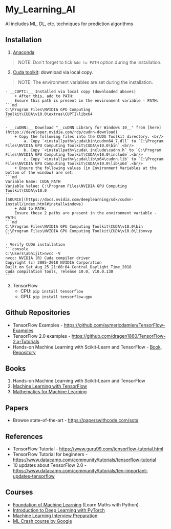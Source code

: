 # My_Learning_AI
AI includes ML, DL, etc. techniques for prediction algorithms

## Installation
1. [Anaconda](https://www.anaconda.com/distribution/#download-section)
> NOTE: Don't forget to tick `Add to PATH` option during the installation.
2. [Cuda toolkit](https://developer.nvidia.com/cuda-10.0-download-archive?target_os=Windows&target_arch=x86_64&target_version=10&target_type=exelocal): download via local copy. 
> NOTE: The environment variables are set during the installation.

	- __CUPTI:__ Installed via local copy (downloaded aboves)
		+ After this, add to PATH:
		Ensure this path is present in the environment variable - PATH:
	```md
	C:\Program Files\NVIDIA GPU Computing Toolkit\CUDA\v10.0\extras\CUPTI\libx64
	```

	- __cuDNN:__ Download "__cuDNN Library for Windows 10__" from [here](https://developer.nvidia.com/rdp/cudnn-download)
		+ Copy the following files into the CUDA Toolkit directory. <br/>
			a. Copy `<installpath>\cuda\bin\cudnn64_7.dll` to `C:\Program Files\NVIDIA GPU Computing Toolkit\CUDA\v10.0\bin`.<br/>
			b. Copy `<installpath>\cuda\ include\cudnn.h` to `C:\Program Files\NVIDIA GPU Computing Toolkit\CUDA\v10.0\include`.<br/>
			c. Copy `<installpath>\cuda\lib\x64\cudnn.lib` to `C:\Program Files\NVIDIA GPU Computing Toolkit\CUDA\v10.0\lib\x64`.<br/>
		+ Ensure the following values (in Environment Variables at the bottom of the window) are set:
	```md
	Variable Name: CUDA_PATH 
	Variable Value: C:\Program Files\NVIDIA GPU Computing Toolkit\CUDA\v10.0		
	```
	[SOURCE](https://docs.nvidia.com/deeplearning/sdk/cudnn-install/index.html#installwindows)
		+ Add to PATH:
		Ensure these 2 paths are present in the environment variable - PATH:
	```md
	C:\Program Files\NVIDIA GPU Computing Toolkit\CUDA\v10.0\bin
	C:\Program Files\NVIDIA GPU Computing Toolkit\CUDA\v10.0\libnvvp
	```

	- Verify CUDA installation
	```console
	C:\Users\abhijit>nvcc -V
	nvcc: NVIDIA (R) Cuda compiler driver
	Copyright (c) 2005-2018 NVIDIA Corporation
	Built on Sat_Aug_25_21:08:04_Central_Daylight_Time_2018
	Cuda compilation tools, release 10.0, V10.0.130
	```

3. TensorFlow
	- CPU: `pip install tensorflow`
	- GPU: `pip install tensorflow-gpu`

## Github Repositories
* TensorFlow Examples - https://github.com/aymericdamien/TensorFlow-Examples
* TensorFlow 2.0 examples - https://github.com/dragen1860/TensorFlow-2.x-Tutorials
* Hands-on Machine Learning with Scikit-Learn and TensorFlow - [Book](https://github.com/abhi3700/My_Learning_AI/blob/master/books/Hands%20On%20Machine%20Learning%20with%20Scikit%20Learn%20and%20TensorFlow.pdf), [Repository](https://github.com/ageron/handson-ml)

## Books
1. Hands-on Machine Learning with Scikit-Learn and TensorFlow
2. [Machine Learning with TensorFlow](https://github.com/abhi3700/My_Learning_AI/blob/master/books/Machine%20Learning%20with%20TensorFlow.pdf)
3. [Mathematics for Machine Learning](https://github.com/abhi3700/My_Learning_AI/blob/master/books/mathematics_for_machine_learning.pdf)

## Papers
* Browse state-of-the-art - https://paperswithcode.com/sota

## References
* TensorFlow Tutorial - https://www.guru99.com/tensorflow-tutorial.html
* TensorFlow Tutorial for beginners - https://www.datacamp.com/community/tutorials/tensorflow-tutorial
* 10 updates about TensorFlow 2.0 - https://www.datacamp.com/community/tutorials/ten-important-updates-tensorflow

## Courses
* [Foundation of Machine Learning](https://bloomberg.github.io/foml/#home) (Learn Maths with Python)
* [Introduction to Deep Learning with PyTorch](https://classroom.udacity.com/courses/ud188)
* [Machine Learning Interview Preparation](https://classroom.udacity.com/courses/ud1001/)
* [ML Crash course by Google](https://developers.google.com/machine-learning/crash-course/)
